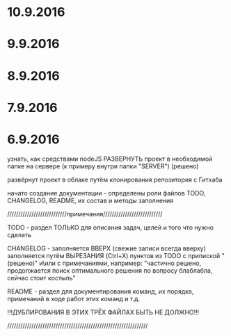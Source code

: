 

10.9.2016
=========



9.9.2016
=========



8.9.2016
=========





7.9.2016
=========



6.9.2016
=========
узнать, как средствами nodeJS РАЗВЕРНУТЬ проект в необходимой папке на сервере (к примеру внутри папки "SERVER") (решено)

развёрнут проект в облаке путём клонирования репозитория с Гитхаба

начато создание документации - определены роли файлов TODO, CHANGELOG, README, их состав и методы заполнения



///////////////////////////примечания///////////////////////////

TODO - раздел ТОЛЬКО для описания задач, целей и того что нужно сделать

CHANGELOG - заполняется ВВЕРХ (свежие записи всегда вверху) заполняется путём ВЫРЕЗАНИЯ (Ctrl+X) пунктов из TODO с припиской
"(решено)" и\или с примечаниями, например: "частично решено, продолжается поиск оптимального решения по вопросу блаблабла,
сейчас стоит костыль"

README - раздел для документирования команд, их порядка, примечаний в ходе работ этих команд и т.д.

!!!ДУБЛИРОВАНИЯ В ЭТИХ ТРЁХ ФАЙЛАХ БЫТЬ НЕ ДОЛЖНО!!!

////////////////////////////////////////////////////////////////
